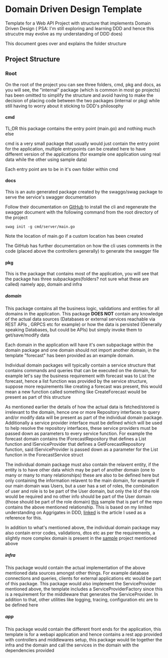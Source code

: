# Domain Driven Design Template
Template for a Web API Project with structure that implements Domain Driven
Design ( PSA: I'm still exploring and learning DDD and hence this strucutre may
evolve as my understanding of DDD does)

This document goes over and explains the folder structure

## Project Structure
### Root
On the root of the project you can see three folders, cmd, pkg and docs, as 
you will see, the "internal" package (which is common in most go projects) has 
been omitted to simplify the structure and avoid having to make the decision
of placing code between the two packages (internal or pkg) while still having
to worry about it sticking to DDD's philosophy

#### cmd
TL;DR this package contains the entry point (main.go) and nothing much else

cmd is a very small package that usually would just contain the entry point
for the application, multiple entrypoints can be created here to have different
version of the applications (for example one application using real data while
the other using sample data)

Each entry point are to be in it's own folder within cmd

#### docs
This is an auto generated package created by the swaggo/swag package to serve
the service's swagger documentation

Follow their documentation on [GitHub](https://github.com/swaggo/swag) to
install the cli and regenerate the swagger document with the following command
from the root directory of the project
```
swag init -g cmd/server/main.go
```
Note the location of main.go if a custom location has been created

The GitHub has further documentation on how the cli uses comments in the code
(placed above the controllers generally) to generate the swagger file

#### pkg
This is the package that contains most of the application, you will see that
the package has three subpackages(folders? not sure what these are called)
namely app, domain and infra 

##### domain
This package contains all the business logic, validations and entities for all
domains in the application. This package **DOES NOT** contain any knowledge of
the actual data sources (Databases or external services reachable via REST APIs
, GRPCS etc for example) or how the data is persisted (Generally speaking
Databases, but could be APIs) but simply invoke them to get/save/modify data

Each domain in the application will have it's own subpackage within the domain
package and one domain should not import another domain, in the template
"forecast" has been provided as an example domain.

Individual domain packages will typically contain a service structure that 
contains commands and queries that can be executed on the domain, for example
let's say the business requirement with forecast was to List the forecast, hence
a list function was provided by the service structure, suppose more requirements
like creating a forecast was present, this would mean a new function called
something like CreateForecast would be present as part of this structure

As mentioned earlier the details of how the actual data is fetched/stored is
irrelevant to the domain, hence one or more Repository interfaces to query
and/or modify data will be present as part of the individual domain package. 
Additionally a service provider interface must be defined which will be
used to help resolve the repository interfaces, these service providers must
be passed down as parameters to every service function. For example the forecast
domain contains the IForecastRepository that defines a List function and
IServiceProvider that defines a GetForecastRepository function, said
IServiceProvider is passed down as a parameter for the List function in the 
ForecastService struct

The individual domain package must also contain the relavent entity, if the
entity is to have other data which may be part of another domain (one to many or
many to many relationships) these are also to be defined here but only
containing the information relavent to the main domain, for example if our main
domain was Users, but a user has a set of roles, the combination of user and
role is to be part of the User domain, but only the Id of the role would be
required and no other info should be part of the User domain (those should be
part of the role domain)
[this](https://github.com/BetaLixT/goplates/tree/dev/samples/ddd-01)
sample that is part of the repo contains the above mentioned relationship. This
is based on my limited understanding on Aggrigates in DDD,
[linked](https://www.jamesmichaelhickey.com/domain-driven-design-aggregates/)
 is the article I used as a reference for this.

 In addition to what's mentioned above, the individual domain package may also
 contain error codes, validations, dtos etc as per the requirements, a slightly
 more complex domain is present in the
 [sample](https://github.com/BetaLixT/goplates/tree/dev/samples/ddd-01)
 project mentioned above

##### infra
This package would contain the actual implementation of the above mentioned
data sources amongst other things. For example database connections and
queries, clients for external applications etc would be part of this package.
This package would also implement the ServiceProvider mentioned above, the
template includes a ServiceProviderFactory since this is a requirement for
the middleware that generates the ServiceProvider. In addition to that, other
utilities like logging, tracing, configuration etc are to be defined here

##### app
This package would contain the different front ends for the application, this
template is for a webapi application and hence contains a rest app provided
with controllers and middlewares setup, this package would tie together the
infra and the domain and call the services in the domain with the dependencies
provided
